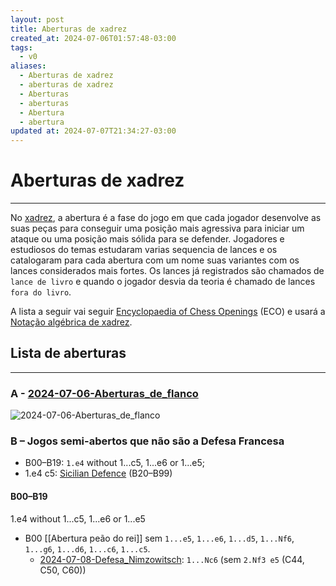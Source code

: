 ```yaml
---
layout: post
title: Aberturas de xadrez
created_at: 2024-07-06T01:57:48-03:00
tags:
  - v0
aliases:
  - Aberturas de xadrez
  - aberturas de xadrez
  - Aberturas
  - aberturas
  - Abertura
  - abertura
updated at: 2024-07-07T21:34:27-03:00
---
```

# Aberturas de xadrez
----

No [xadrez](api/2024/07/2024-07-06-Xadrez.md), a abertura é a fase do jogo em que cada jogador desenvolve as suas peças para conseguir uma posição mais agressiva para iniciar um ataque ou uma posição mais sólida para se defender. Jogadores e estudiosos do temas estudaram varias sequencia de lances e os catalogaram para cada abertura com um nome suas variantes com os lances considerados mais fortes. Os lances já registrados são chamados de `lance de livro` e quando o jogador desvia da teoria é chamado de lances `fora do livro`.

A lista a seguir vai seguir [Encyclopaedia of Chess Openings](api/2024/07/2024-07-07-Encyclopaedia_of_Chess_Openings.md) (ECO) e usará a [Notação algébrica de xadrez](Notação%20algébrica%20de%20xadrez). 

## Lista de aberturas
---
### A -  [2024-07-06-Aberturas_de_flanco](_draft/2024/07/2024-07-06-Aberturas_de_flanco.md)
![2024-07-06-Aberturas_de_flanco](_draft/2024/07/2024-07-06-Aberturas_de_flanco.md#^lista-de-aberturas-de-flanco)
 
### B – Jogos semi-abertos que não são a Defesa Francesa
- B00–B19: `1.e4` without 1...c5, 1...e6 or 1...e5;
- 1.e4 c5: [Sicilian Defence](https://en.wikipedia.org/wiki/Sicilian_Defence "Sicilian Defence") (B20–B99)

#### B00–B19
1.e4 without 1...c5, 1...e6 or 1...e5

- B00 [[Abertura peão do rei]] sem `1...e5`, `1...e6`, `1...d5`, `1...Nf6`, `1...g6`, `1...d6`, `1...c6`, `1...c5`.
    -  [2024-07-08-Defesa_Nimzowitsch](_draft/2024/08/2024-07-08-Defesa_Nimzowitsch.md): `1...Nc6` (sem `2.Nf3 e5` (C44, C50, C60))

